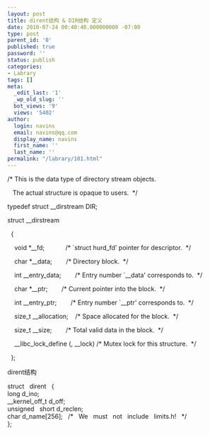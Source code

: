 ```yaml
---
layout: post
title: dirent结构 & DIR结构 定义
date: 2010-07-24 00:40:40.000000000 -07:00
type: post
parent_id: '0'
published: true
password: ''
status: publish
categories:
- Labrary
tags: []
meta:
  _edit_last: '1'
  _wp_old_slug: ''
  bot_views: '9'
  views: '5402'
author:
  login: navins
  email: navins@qq.com
  display_name: navins
  first_name: ''
  last_name: ''
permalink: "/labrary/101.html"
---
```

/\* This is the data type of directory stream objects.

&nbsp;&nbsp; The actual structure is opaque to users.&nbsp; \*/

typedef struct \_\_dirstream DIR;

struct \_\_dirstream

&nbsp; {

&nbsp;&nbsp;&nbsp; void \*\_\_fd;&nbsp;&nbsp;&nbsp;&nbsp;&nbsp;&nbsp;&nbsp;&nbsp;&nbsp;&nbsp;&nbsp; /\* `struct hurd\_fd' pointer for descriptor.&nbsp; \*/

&nbsp;&nbsp;&nbsp; char \*\_\_data;&nbsp;&nbsp;&nbsp;&nbsp;&nbsp;&nbsp;&nbsp; /\* Directory block.&nbsp; \*/

&nbsp;&nbsp;&nbsp; int \_\_entry\_data;&nbsp;&nbsp;&nbsp;&nbsp;&nbsp;&nbsp;&nbsp; /\* Entry number `\_\_data' corresponds to.&nbsp; \*/

&nbsp;&nbsp;&nbsp; char \*\_\_ptr;&nbsp;&nbsp;&nbsp;&nbsp;&nbsp;&nbsp;&nbsp; /\* Current pointer into the block.&nbsp; \*/

&nbsp;&nbsp;&nbsp; int \_\_entry\_ptr;&nbsp;&nbsp;&nbsp;&nbsp;&nbsp;&nbsp;&nbsp; /\* Entry number `\_\_ptr' corresponds to.&nbsp; \*/

&nbsp;&nbsp;&nbsp; size\_t \_\_allocation;&nbsp;&nbsp;&nbsp; /\* Space allocated for the block.&nbsp; \*/

&nbsp;&nbsp;&nbsp; size\_t \_\_size;&nbsp;&nbsp;&nbsp;&nbsp;&nbsp; &nbsp;&nbsp;/\* Total valid data in the block.&nbsp; \*/

&nbsp;&nbsp;&nbsp; \_\_libc\_lock\_define (, \_\_lock) /\* Mutex lock for this structure.&nbsp; \*/

&nbsp; };

dirent结构

struct &nbsp; dirent &nbsp; {&nbsp;  
long d\_ino;&nbsp;  
\_\_kernel\_off\_t d\_off;&nbsp;  
unsigned &nbsp; short d\_reclen;&nbsp;  
char d\_name[256]; &nbsp; /\* &nbsp; We &nbsp; must &nbsp; not &nbsp; include &nbsp; limits.h! &nbsp; \*/&nbsp;  
};

